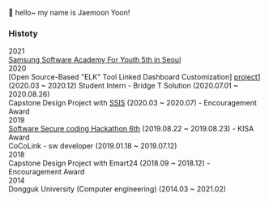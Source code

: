 👋 hello~ my name is Jaemoon Yoon! 

### Histoty
2021   
[Samsung Software Academy For Youth 5th in Seoul][SSAFY]  
2020  
[Open Source-Based "ELK" Tool Linked Dashboard Customization] [project1] (2020.03 ~ 2020.12) 
Student Intern - Bridge T Solution (2020.07.01 ~ 2020.08.26)  
Capstone Design Project with [SSIS] (2020.03 ~ 2020.07) - Encouragement Award   
2019  
[Software Secure coding Hackathon 6th][Hack] (2019.08.22 ~ 2019.08.23) - KISA Award  
CoCoLink - sw developer (2019.01.18 ~ 2019.07.12)  
2018  
Capstone Design Project with Emart24 (2018.09 ~ 2018.12) - Encouragement Award  
2014  
Dongguk University (Computer engineering) (2014.03 ~ 2021.02)  


[SSAFY]: <https://www.ssafy.com/ksp/jsp/swp/swpMain.jsp>
[project1]: <https://github.com/CSID-DGU/2020-1-CECD3-KingBaDa-2>
[Hack]:<http://www.swsecurecoding.kr>
[SSIS]:<http://www.ssis.or.kr/index.do>
